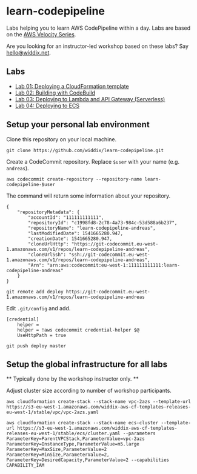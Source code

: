 # learn-codepipeline

Labs helping you to learn AWS CodePipeline within a day. Labs are based on the [AWS Velocity Series](https://cloudonaut.io/aws-velocity-series/).

Are you looking for an instructor-led workshop based on these labs? Say [hello@widdix.net](mailto:hello@widdix.net).

## Labs

* [Lab 01: Deploying a CloudFormation template](lab01-cloudformation/)
* [Lab 02: Building with CodeBuild](lab02-codebuild/)
* [Lab 03: Deploying to Lambda and API Gateway (Serverless)](lab03-serverless/)
* [Lab 04: Deploying to ECS](lab04-ecs/)

## Setup your personal lab environment

Clone this repository on your local machine.

```
git clone https://github.com/widdix/learn-codepipeline.git
```

Create a CodeCommit repository. Replace `$user` with your name (e.g. `andreas`).

```
aws codecommit create-repository --repository-name learn-codepipeline-$user
```

The command will return some information about your repository.
```
{
    "repositoryMetadata": {
        "accountId": "111111111111",
        "repositoryId": "c1998fd8-2c78-4a73-984c-53d588a6b237",
        "repositoryName": "learn-codepipeline-andreas",
        "lastModifiedDate": 1541665280.947,
        "creationDate": 1541665280.947,
        "cloneUrlHttp": "https://git-codecommit.eu-west-1.amazonaws.com/v1/repos/learn-codepipeline-andreas",
        "cloneUrlSsh": "ssh://git-codecommit.eu-west-1.amazonaws.com/v1/repos/learn-codepipeline-andreas",
        "Arn": "arn:aws:codecommit:eu-west-1:111111111111:learn-codepipeline-andreas"
    }
}
```

```
git remote add deploy https://git-codecommit.eu-west-1.amazonaws.com/v1/repos/learn-codepipeline-andreas
```

Edit `.git/config` and add.

```
[credential]
    helper =
    helper = !aws codecommit credential-helper $@
    UseHttpPath = true
```

```
git push deploy master
```

## Setup the global infrastructure for all labs

** Typically done by the workshop instructor only. **

Adjust cluster size according to number of workshop participants.

```
aws cloudformation create-stack --stack-name vpc-2azs --template-url https://s3-eu-west-1.amazonaws.com/widdix-aws-cf-templates-releases-eu-west-1/stable/vpc/vpc-2azs.yaml

aws cloudformation create-stack --stack-name ecs-cluster --template-url https://s3-eu-west-1.amazonaws.com/widdix-aws-cf-templates-releases-eu-west-1/stable/ecs/cluster.yaml --parameters ParameterKey=ParentVPCStack,ParameterValue=vpc-2azs ParameterKey=InstanceType,ParameterValue=m5.large ParameterKey=MaxSize,ParameterValue=2 ParameterKey=MinSize,ParameterValue=2, ParameterKey=DesiredCapacity,ParameterValue=2 --capabilities CAPABILITY_IAM
```

